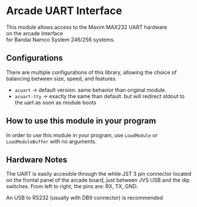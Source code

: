# Arcade UART Interface

This module allows access to the Maxim MAX232 UART hardware \
on the arcade interface \
for Bandai Namco System 246/256 systems.  

## Configurations

There are multiple configurations of this library, allowing the choice of
balancing between size, speed, and features.

*   `acuart` -> default version. same behavior than original module.
*   `acuart-tty` -> exactly the same than default. but will redirect stdout to the uart as soon as module boots

## How to use this module in your program

In order to use this module in your program, use `LoadModule` or \
`LoadModuleBuffer` with no arguments.

## Hardware Notes
The UART is easily accesible through the white JST 3 pin connector located on the frontal panel of the arcade board, just between JVS USB and the dip switches.
From left to right, the pins are: RX, TX, GND.

An USB to RS232 (usually with DB9 connector) is recommended
